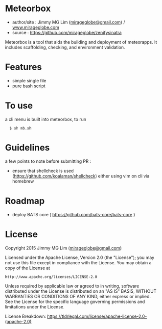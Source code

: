 # Meteorbox #

- author/site : Jimmy MG Lim (mirageglobe@gmail.com) / www.mirageglobe.com
- source : https://github.com/mirageglobe/zenifysinatra

Meteorbox is a tool that aids the building and deployment of meteorapps. It includes scaffolding, checking, and environment validation.

# Features #

- simple single file
- pure bash script

# To use #

a cli menu is built into meteorbox, to run
```
  $ sh mb.sh
```

# Guidelines #

a few points to note before submitting PR :

- ensure that shellcheck is used (https://github.com/koalaman/shellcheck) either using vim on cli via homebrew

# Roadmap #

- deploy BATS core ( https://github.com/bats-core/bats-core )

# License

Copyright 2015 Jimmy MG Lim (mirageglobe@gmail.com)

Licensed under the Apache License, Version 2.0 (the "License");
you may not use this file except in compliance with the License.
You may obtain a copy of the License at

    http://www.apache.org/licenses/LICENSE-2.0

Unless required by applicable law or agreed to in writing, software
distributed under the License is distributed on an "AS IS" BASIS,
WITHOUT WARRANTIES OR CONDITIONS OF ANY KIND, either express or implied.
See the License for the specific language governing permissions and
limitations under the License.

License Breakdown: https://tldrlegal.com/license/apache-license-2.0-(apache-2.0)
